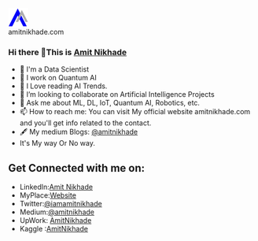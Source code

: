 

<img align='top' src="https://github.com/AmitNikhade/AmitNikhade/blob/main/amitnikhadenew-p9isden1l2z3re3vljbj9uxak03lgx6yefvdqgl6ds.png" width="40"><br>amitnikhade.com
<br>
### Hi there 👋This is [Amit Nikhade](https://amitnikhade.com)

- 🥼 I'm a Data Scientist
- 🔭 I work on Quantum AI
- 🌱 I Love reading AI Trends.
- 👯 I’m looking to collaborate on Artificial Intelligence Projects
- 💬 Ask me about ML, DL, IoT, Quantum AI, Robotics, etc.
- 📫 How to reach me: You can visit My official website amitnikhade.com and you'll get info related to the contact.
- 🖋️ My medium Blogs: [@amitnikhade](https://amitnikhade.medium.com/)
- It's My way Or No way.


## Get Connected with me on:
- LinkedIn:[Amit Nikhade](https://www.linkedin.com/in/theamitnikhade/)
- MyPlace:[Website](https://amitnikhade.com)
- Twitter:[@iamamitnikhade](https://twitter.com/theamitnikhade)
- Medium:[@amitnikhade](https://amitnikhade.medium.com/)
- UpWork: [AmitNikhade](https://www.upwork.com/freelancers/~013441727e61786f11)
- Kaggle :[AmitNikhade](https://www.kaggle.com/theamitnikhade)
